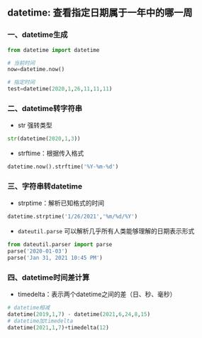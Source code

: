## datetime: 查看指定日期属于一年中的哪一周

### 一、datetime生成

```python
from datetime import datetime

# 当前时间
now=datetime.now()

# 指定时间
test=datetime(2020,1,26,11,11,11)
```

### 二、datetime转字符串

* str 强转类型
```python
str(datetime(2020,1,3))
```

* strftime：根据传入格式
```python
datetime.now().strftime('%Y-%m-%d')
```

### 三、字符串转datetime

* strptime：解析已知格式的时间
```python
datetime.strptime('1/26/2021','%m/%d/%Y')
```

* `dateutil.parse` 可以解析几乎所有人类能够理解的日期表示形式
```python
from dateutil.parser import parse
parse('2020-01-03')
parse('Jan 31, 2021 10:45 PM')
```

### 四、datetime时间差计算

* timedelta：表示两个datetime之间的差（日、秒、毫秒）
```python
# datetime相减
datetime(2019,1,7) - datetime(2021,6,24,8,15)
# datetime加timedelta
datetime(2021,1,7)+timedelta(12)
```